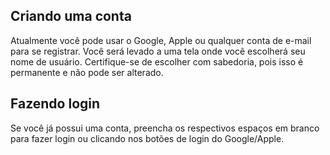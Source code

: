 ## Criando uma conta

Atualmente você pode usar o Google, Apple ou qualquer conta de e-mail para se registrar.
Você será levado a uma tela onde você escolherá seu nome de usuário. Certifique-se de escolher com sabedoria, pois isso é permanente e não pode ser alterado.

## Fazendo login

Se você já possui uma conta, preencha os respectivos espaços em branco para fazer login ou clicando nos botões de login do Google/Apple.
